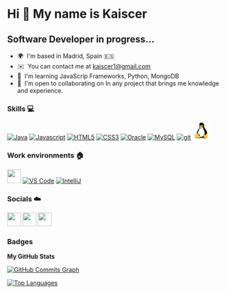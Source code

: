 Hi 👋 My name is Kaiscer
========================

Software Developer in progress...
---------------------------------

*   🌍  I'm based in Madrid, Spain 🇪🇸
*   ✉️  You can contact me at [kaiscer1@gmail.com](mailto:kaiscer1@gmail.com)
*   🧠  I'm learning JavaScrip Frameworks, Python, MongoDB
*   🤝  I'm open to collaborating on In any project that brings me knowledge and experience.


### Skills  💻

<p align="left">  
<a href="https://www.oracle.com/java/" target="_blank" rel="noreferrer"><img src="https://raw.githubusercontent.com/danielcranney/readme-generator/main/public/icons/skills/java-colored.svg" width="36" height="36" alt="Java" /></a> <a href="https://developer.mozilla.org/en-US/docs/Web/JavaScript" target="_blank" rel="noreferrer"><img src="https://raw.githubusercontent.com/danielcranney/readme-generator/main/public/icons/skills/javascript-colored.svg" width="36" height="36" alt="Javascript" /></a> <a href="https://developer.mozilla.org/en-US/docs/Glossary/HTML5" target="_blank" rel="noreferrer"><img src="https://raw.githubusercontent.com/danielcranney/readme-generator/main/public/icons/skills/html5-colored.svg" width="36" height="36" alt="HTML5" /></a> <a href="https://www.w3.org/TR/CSS/#css" target="_blank" rel="noreferrer"><img src="https://raw.githubusercontent.com/danielcranney/readme-generator/main/public/icons/skills/css3-colored.svg" width="36" height="36" alt="CSS3" /></a> <a href="https://www.oracle.com/uk/index.html" target="_blank" rel="noreferrer"><img src="https://raw.githubusercontent.com/danielcranney/readme-generator/main/public/icons/skills/oracle-colored.svg" width="36" height="36" alt="Oracle" /></a> <a href="https://www.mysql.com/" target="_blank" rel="noreferrer"><img src="https://raw.githubusercontent.com/danielcranney/readme-generator/main/public/icons/skills/mysql-colored.svg" width="36" height="36" alt="MySQL" /></a> <a href="https://git-scm.com/" target="_blank"> <img src="https://www.vectorlogo.zone/logos/git-scm/git-scm-icon.svg" alt="git" width="40" height="40" /></a> <a href="https://www.linux.org/" target="_blank"> <img src="https://raw.githubusercontent.com/devicons/devicon/master/icons/linux/linux-original.svg" alt="linux" width="40" height="40" /> </a>
</p>

### Work environments  🏠

<p align="left">
<a href="https://www.github.com/Kaiscer" target="_blank" rel="noreferrer"><img src="https://raw.githubusercontent.com/danielcranney/readme-generator/main/public/icons/socials/github.svg" width="32" height="32" /></a> <a href="https://code.visualstudio.com/" target="_blank"><img src="https://raw.githubusercontent.com/alexeses/alexeses/5c8959dc0cc356ddea45b5ebce0dd81ad08fbf99/res/vs-icon.svg" width="40" height="40" alt="VS Code" /></a> <a href="https://www.jetbrains.com/es-es/idea/" target="_blank"><img src="https://raw.githubusercontent.com/alexeses/alexeses/7c8f37fe53687952b9af77ef73f2971906acb5da/res/intellij.svg" width="40" height="40" alt="IntelliJ" /> </a>
</p>

### Socials  ☁️

<p align="left"> <a href="https://discord.com/users/891050268958027806" target="_blank" rel="noreferrer"><img src="https://raw.githubusercontent.com/danielcranney/readme-generator/main/public/icons/socials/discord.svg" width="32" height="32" /></a> <a href="https://www.linkedin.com/in/kaiscervasquez" target="_blank" rel="noreferrer"><img src="https://raw.githubusercontent.com/danielcranney/readme-generator/main/public/icons/socials/linkedin.svg" width="32" height="32" /></a> <a href="https://www.twitter.com/kaiscer1" target="_blank" rel="noreferrer"><img src="https://raw.githubusercontent.com/danielcranney/readme-generator/main/public/icons/socials/twitter.svg" width="32" height="32" /> </a>
</p>

### Badges

<b>My GitHub Stats</b>

<a href="http://www.github.com/Kaiscer"><img src="https://activity-graph.herokuapp.com/graph?username=Kaiscer&bg_color=000000&color=10b981&line=64748b&point=10b981&area_color=000000&area=true&hide_border=true&custom_title=GitHub%20Commits%20Graph" alt="GitHub Commits Graph" /></a>

<a href="https://github.com/Kaiscer" align="left"><img src="https://github-readme-stats.vercel.app/api/top-langs/?username=Kaiscer&langs_count=10&title_color=6366f1&text_color=10b981&icon_color=64748b&bg_color=000000&hide_border=true&locale=en&custom_title=Top%20%Languages" alt="Top Languages" /></a>